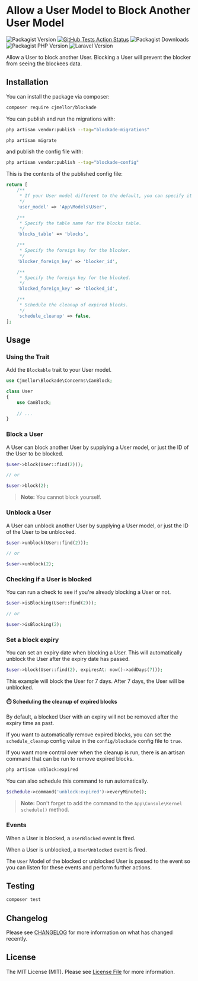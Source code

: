 # Allow a User Model to Block Another User Model

![Packagist Version](https://img.shields.io/packagist/v/cjmellor/blockade?color=rgb%2856%20189%20248%29&label=release&style=for-the-badge)
[![GitHub Tests Action Status](https://img.shields.io/github/actions/workflow/status/cjmellor/blockade/run-tests.yml?branch=main&label=tests&style=for-the-badge&color=rgb%28134%20239%20128%29)](https://github.com/cjmellor/blockade/actions?query=workflow%3Arun-tests+branch%3Amain)
![Packagist Downloads](https://img.shields.io/packagist/dt/cjmellor/blockade?color=rgb%28249%20115%2022%29&style=for-the-badge)
![Packagist PHP Version](https://img.shields.io/packagist/dependency-v/cjmellor/blockade/php?color=rgb%28165%20180%20252%29&logo=php&logoColor=rgb%28165%20180%20252%29&style=for-the-badge)
![Laravel Version](https://img.shields.io/badge/laravel-^9.0-rgb(235%2068%2050)?style=for-the-badge&logo=laravel)

Allow a User to block another User. Blocking a User will prevent the blocker from seeing the blockees data.

## Installation

You can install the package via composer:

```bash
composer require cjmellor/blockade
```

You can publish and run the migrations with:

```bash
php artisan vendor:publish --tag="blockade-migrations"

php artisan migrate
```

and publish the config file with:

```bash
php artisan vendor:publish --tag="blockade-config"
```

This is the contents of the published config file:

```php
return [
    /**
     * If your User model different to the default, you can specify it here.
     */
    'user_model' => 'App\Models\User',

    /**
     * Specify the table name for the blocks table.
     */
    'blocks_table' => 'blocks',

    /**
     * Specify the foreign key for the blocker.
     */
    'blocker_foreign_key' => 'blocker_id',

    /**
     * Specify the foreign key for the blocked.
     */
    'blocked_foreign_key' => 'blocked_id',

    /**
     * Schedule the cleanup of expired blocks.
     */
    'schedule_cleanup' => false,
];

```

## Usage

### Using the Trait

Add the `Blockable` trait to your User model.

```php
use Cjmellor\Blockade\Concerns\CanBlock;

class User
{
    use CanBlock;
    
    // ...
}
```

### Block a User

A User can block another User by supplying a User model, or just the ID of the User to be blocked.

```php
$user->block(User::find(2)));

// or

$user->block(2);
```

> **Note:** 
> You cannot block yourself.

### Unblock a User

A User can unblock another User by supplying a User model, or just the ID of the User to be unblocked.

```php
$user->unblock(User::find(2)));

// or

$user->unblock(2);
```

### Checking if a User is blocked

You can run a check to see if you're already blocking a User or not.

```php
$user->isBlocking(User::find(2)));

// or

$user->isBlocking(2);
```

### Set a block expiry

You can set an expiry date when blocking a User. This will automatically unblock the User after the expiry date has passed.

```php
$user->block(User::find(2), expiresAt: now()->addDays(7)));
```

This example will block the User for 7 days. After 7 days, the User will be unblocked.

#### ⏱️ Scheduling the cleanup of expired blocks

By default, a blocked User with an expiry will not be removed after the expiry time as past.

If you want to automatically remove expired blocks, you can set the `schedule_cleanup` config value in the `config/blockade` config file to `true`.

If you want more control over when the cleanup is run, there is an artisan command that can be run to remove expired blocks.

```bash
php artisan unblock:expired
```

You can also schedule this command to run automatically.

```php
$schedule->command('unblock:expired')->everyMinute();
```

> **Note:**
> Don't forget to add the command to the `App\Console\Kernel` `schedule()` method.
> 
 
### Events

When a User is blocked, a `UserBlocked` event is fired.

When a User is unblocked, a `UserUnblocked` event is fired.

The `User` Model of the blocked or unblocked User is passed to the event so you can listen for these events and perform further actions.

## Testing

```bash
composer test
```

## Changelog

Please see [CHANGELOG](CHANGELOG.md) for more information on what has changed recently.

## License

The MIT License (MIT). Please see [License File](LICENSE.md) for more information.
